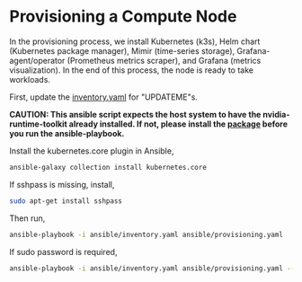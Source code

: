 # Provisioning a Compute Node
In the provisioning process, we install Kubernetes (k3s), Helm chart (Kubernetes package manager), Mimir (time-series storage), Grafana-agent/operator (Prometheus metrics scraper), and Grafana (metrics visualization). In the end of this process, the node is ready to take workloads.

First, update the [inventory.yaml](ansible/inventory.yaml) for "UPDATEME"s.

__CAUTION: This ansible script expects the host system to have the nvidia-runtime-toolkit already installed. If not, please install the [package](https://docs.nvidia.com/datacenter/cloud-native/container-toolkit/latest/install-guide.html) before you run the ansible-playbook.__

Install the kubernetes.core plugin in Ansible,
```bash
ansible-galaxy collection install kubernetes.core
```

If sshpass is missing, install,
```bash
sudo apt-get install sshpass
```

Then run,
```bash
ansible-playbook -i ansible/inventory.yaml ansible/provisioning.yaml
```

If sudo password is required,
```bash
ansible-playbook -i ansible/inventory.yaml ansible/provisioning.yaml --ask-become-pass
```